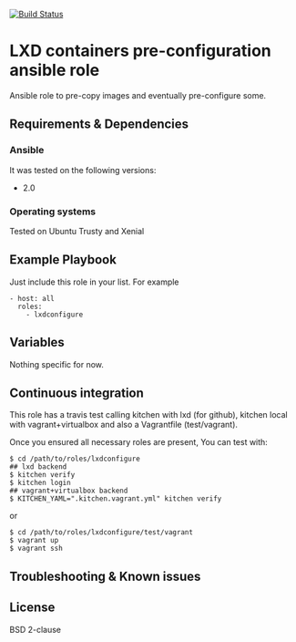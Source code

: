 [![Build Status](https://travis-ci.org/juju4/ansible-lxdconfigure.svg?branch=master)](https://travis-ci.org/juju4/ansible-lxdconfigure)
# LXD containers pre-configuration ansible role

Ansible role to pre-copy images and eventually pre-configure some.

## Requirements & Dependencies

### Ansible
It was tested on the following versions:
 * 2.0

### Operating systems

Tested on Ubuntu Trusty and Xenial

## Example Playbook

Just include this role in your list.
For example

```
- host: all
  roles:
    - lxdconfigure
```

## Variables

Nothing specific for now.

## Continuous integration

This role has a travis test calling kitchen with lxd (for github), kitchen local with vagrant+virtualbox and also a Vagrantfile (test/vagrant).

Once you ensured all necessary roles are present, You can test with:
```
$ cd /path/to/roles/lxdconfigure
## lxd backend
$ kitchen verify
$ kitchen login
## vagrant+virtualbox backend
$ KITCHEN_YAML=".kitchen.vagrant.yml" kitchen verify
```
or
```
$ cd /path/to/roles/lxdconfigure/test/vagrant
$ vagrant up
$ vagrant ssh
```

## Troubleshooting & Known issues


## License

BSD 2-clause

